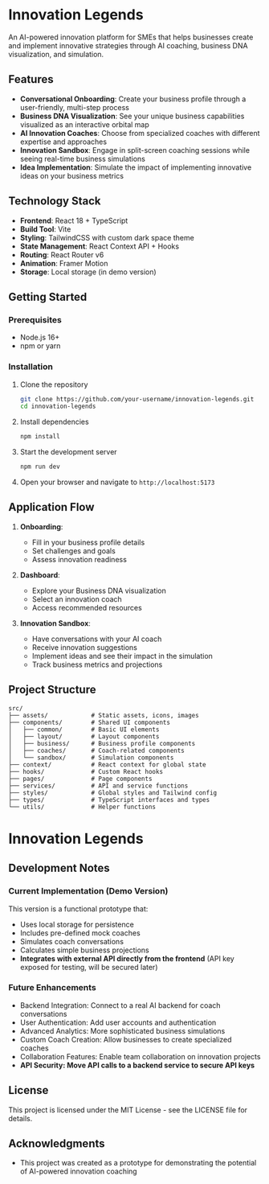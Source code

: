 # Innovation Legends

An AI-powered innovation platform for SMEs that helps businesses create and implement innovative strategies through AI coaching, business DNA visualization, and simulation.

## Features

- **Conversational Onboarding**: Create your business profile through a user-friendly, multi-step process
- **Business DNA Visualization**: See your unique business capabilities visualized as an interactive orbital map
- **AI Innovation Coaches**: Choose from specialized coaches with different expertise and approaches
- **Innovation Sandbox**: Engage in split-screen coaching sessions while seeing real-time business simulations
- **Idea Implementation**: Simulate the impact of implementing innovative ideas on your business metrics

## Technology Stack

- **Frontend**: React 18 + TypeScript
- **Build Tool**: Vite
- **Styling**: TailwindCSS with custom dark space theme
- **State Management**: React Context API + Hooks
- **Routing**: React Router v6
- **Animation**: Framer Motion
- **Storage**: Local storage (in demo version)

## Getting Started

### Prerequisites

- Node.js 16+
- npm or yarn

### Installation

1. Clone the repository
   ```bash
   git clone https://github.com/your-username/innovation-legends.git
   cd innovation-legends
   ```

2. Install dependencies
   ```bash
   npm install
   ```

3. Start the development server
   ```bash
   npm run dev
   ```

4. Open your browser and navigate to `http://localhost:5173`

## Application Flow

1. **Onboarding**: 
   - Fill in your business profile details
   - Set challenges and goals
   - Assess innovation readiness

2. **Dashboard**: 
   - Explore your Business DNA visualization
   - Select an innovation coach
   - Access recommended resources

3. **Innovation Sandbox**:
   - Have conversations with your AI coach
   - Receive innovation suggestions
   - Implement ideas and see their impact in the simulation
   - Track business metrics and projections

## Project Structure

```
src/
├── assets/            # Static assets, icons, images
├── components/        # Shared UI components
│   ├── common/        # Basic UI elements  
│   ├── layout/        # Layout components
│   ├── business/      # Business profile components
│   ├── coaches/       # Coach-related components
│   └── sandbox/       # Simulation components
├── context/           # React context for global state
├── hooks/             # Custom React hooks
├── pages/             # Page components
├── services/          # API and service functions
├── styles/            # Global styles and Tailwind config
├── types/             # TypeScript interfaces and types
└── utils/             # Helper functions
```

# Innovation Legends

## Development Notes

### Current Implementation (Demo Version)

This version is a functional prototype that:

- Uses local storage for persistence
- Includes pre-defined mock coaches
- Simulates coach conversations
- Calculates simple business projections
- **Integrates with external API directly from the frontend** (API key exposed for testing, will be secured later)

### Future Enhancements

- Backend Integration: Connect to a real AI backend for coach conversations
- User Authentication: Add user accounts and authentication
- Advanced Analytics: More sophisticated business simulations
- Custom Coach Creation: Allow businesses to create specialized coaches
- Collaboration Features: Enable team collaboration on innovation projects
- **API Security: Move API calls to a backend service to secure API keys**

## License

This project is licensed under the MIT License - see the LICENSE file for details.

## Acknowledgments

- This project was created as a prototype for demonstrating the potential of AI-powered innovation coaching